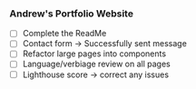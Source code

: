 ### Andrew's Portfolio Website

- [ ] Complete the ReadMe
- [ ] Contact form -> Successfully sent message
- [ ] Refactor large pages into components
- [ ] Language/verbiage review on all pages
- [ ] Lighthouse score -> correct any issues
